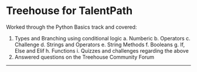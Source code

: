 # Treehouse for TalentPath
Worked through the Python Basics track and covered:
1. Types and Branching using conditional logic
  a. Numberic
  b. Operators
  c. Challenge
  d. Strings and Operators
  e. String Methods
  f. Booleans
  g. If, Else and Elif
  h. Functions
  i. Quizzes and challenges regarding the above
2. Answered questions on the Treehouse Community Forum
  <hr>

